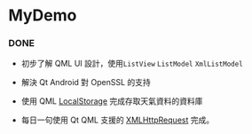 MyDemo
==========

### DONE

* 初步了解 QML UI 設計，使用`ListView` `ListModel` `XmlListModel`

* 解決 Qt Android 對 OpenSSL 的支持

* 使用 QML [LocalStorage](http://doc.qt.io/qt-5/qtquick-localstorage-qmlmodule.html) 完成存取天氣資料的資料庫

* 每日一句使用 Qt QML 支援的 [XMLHttpRequest](http://doc.qt.io/qt-5/qtqml-javascript-qmlglobalobject.html#xmlhttprequest) 完成。
